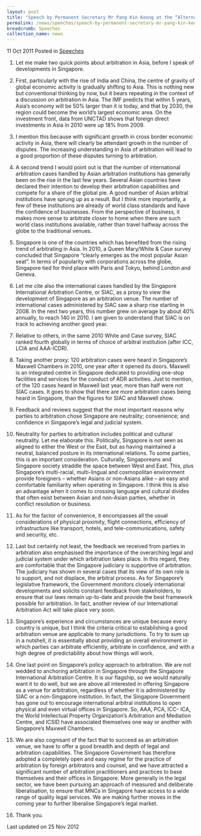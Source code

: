 ```yaml
---
layout: post
title: "Speech by Permanent Secretary Mr Pang Kin Keong at the “Alternatives to Litigation in a Civil Society” conference in Dublin, Ireland"
permalink: /news/speeches/speech-by-permanent-secretary-mr-pang-kin-keong-at-the-alternatives-to-litigation-in-a-civil
breadcrumb: Speeches
collection_name: news
---
```


11 Oct 2011 Posted in [Speeches](/news/speeches)

1. Let me make two quick points about arbitration in Asia, before I speak of developments in Singapore. 
 
2. First, particularly with the rise of India and China, the centre of gravity of global economic activity is gradually shifting to Asia. This is nothing new but conventional thinking by now, but it bears repeating in the context of a discussion on arbitration in Asia. The IMF predicts that within 5 years, Asia’s economy will be 50% larger than it is today, and that by 2030, the region could become the world’s largest economic area. On the investment front, data from UNCTAD shows that foreign direct investments in Asia in 2010 were up 18% from 2009. 
 
3. I mention this because with significant growth in cross border economic activity in Asia, there will clearly be attendant growth in the number of disputes. The increasing understanding in Asia of arbitration will lead to a good proportion of these disputes turning to arbitration. 
 
4. A second trend I would point out is that the number of international arbitration cases handled by Asian arbitration institutions has generally been on the rise in the last few years. Several Asian countries have declared their intention to develop their arbitration capabilities and compete for a share of the global pie. A good number of Asian arbitral institutions have sprung up as a result. But I think more importantly, a few of these institutions are already of world class standards and have the confidence of businesses. From the perspective of business, it makes more sense to arbitrate closer to home when there are such world class institutions available, rather than travel halfway across the globe to the traditional venues. 
 
5. Singapore is one of the countries which has benefited from the rising trend of arbitrating in Asia. In 2010, a Queen Mary/White & Case survey concluded that Singapore “clearly emerges as the most popular Asian seat”. In terms of popularity with corporations across the globe, Singapore tied for third place with Paris and Tokyo, behind London and Geneva. 
 
6. Let me cite also the international cases handled by the Singapore International Arbitration Centre, or SIAC, as a proxy to view the development of Singapore as an arbitration venue. The number of international cases administered by SIAC saw a sharp rise starting in 2008. In the next two years, this number grew on average by about 40% annually, to reach 140 in 2010. I am given to understand that SIAC is on track to achieving another good year. 
 
7. Relative to others, in the same 2010 White and Case survey, SIAC ranked fourth globally in terms of choice of arbitral institution (after ICC, LCIA and AAA-ICDR). 
 
8. Taking another proxy: 120 arbitration cases were heard in Singapore’s Maxwell Chambers in 2010, one year after it opened its doors. Maxwell is an integrated centre in Singapore dedicated to providing one-stop facilities and services for the conduct of ADR activities. Just to mention, of the 120 cases heard in Maxwell last year, more than half were not SIAC cases. It goes to show that there are more arbitration cases being heard in Singapore, than the figures for SIAC and Maxwell show. 
 
9. Feedback and reviews suggest that the most important reasons why parties to arbitration chose Singapore are neutrality; convenience; and confidence in Singapore’s legal and judicial system. 
 
10. Neutrality for parties to arbitration includes political and cultural neutrality. Let me elaborate this. Politically, Singapore is not seen as aligned to either the West or the East, but as having maintained a neutral, balanced posture in its international relations. To some parties, this is an important consideration. Culturally, Singaporeans and Singapore society straddle the space between West and East. This, plus Singapore’s multi-racial, multi-lingual and cosmopolitan environment provide foreigners – whether Asians or non-Asians alike – an easy and comfortable familiarity when operating in Singapore. I think this is also an advantage when it comes to crossing language and cultural divides that often exist between Asian and non-Asian parties, whether in conflict resolution or business. 
 
11. As for the factor of convenience, it encompasses all the usual considerations of physical proximity, flight connections, efficiency of infrastructure like transport, hotels, and tele-communications, safety and security, etc. 
 
12. Last but certainly not least, the feedback we received from parties in arbitration also emphasised the importance of the overarching legal and judicial system under which arbitration takes place. In this regard, they are comfortable that the Singapore judiciary is supportive of arbitration. The judiciary has shown in several cases that its view of its own role is to support, and not displace, the arbitral process. As for Singapore’s legislative framework, the Government monitors closely international developments and solicits constant feedback from stakeholders, to ensure that our laws remain up-to-date and provide the best framework possible for arbitration. In fact, another review of our International Arbitration Act will take place very soon. 
 
13. Singapore’s experience and circumstances are unique because every country is unique, but I think the criteria critical to establishing a good arbitration venue are applicable to many jurisdictions. To try to sum up in a nutshell, it is essentially about providing an overall environment in which parties can arbitrate efficiently, arbitrate in confidence, and with a high degree of predictability about how things will work. 
 
14. One last point on Singapore’s policy approach to arbitration. We are not wedded to anchoring arbitration in Singapore through the Singapore International Arbitration Centre. It is our flagship, so we would naturally want it to do well, but we are above all interested in offering Singapore as a venue for arbitration, regardless of whether it is administered by SIAC or a non-Singapore institution. In fact, the Singapore Government has gone out to encourage international arbitral institutions to open physical and even virtual offices in Singapore. So, AAA, PCA, ICC- ICA, the World Intellectual Property Organization’s Arbitration and Mediation Centre, and ICSID have associated themselves one way or another with Singapore’s Maxwell Chambers. 
 
15. We are also cognisant of the fact that to succeed as an arbitration venue, we have to offer a good breadth and depth of legal and arbitration capabilities. The Singapore Government has therefore adopted a completely open and easy regime for the practice of arbitration by foreign arbitrators and counsel, and we have attracted a significant number of arbitration practitioners and practices to base themselves and their offices in Singapore. More generally in the legal sector, we have been pursuing an approach of measured and deliberate liberalisation, to ensure that MNCs in Singapore have access to a wide range of quality legal services. We are making further moves in the coming year to further liberalise Singapore’s legal market. 
 
16. Thank you. 

<p class="right-side-updated">Last updated on 25 Nov 2012</p> 
